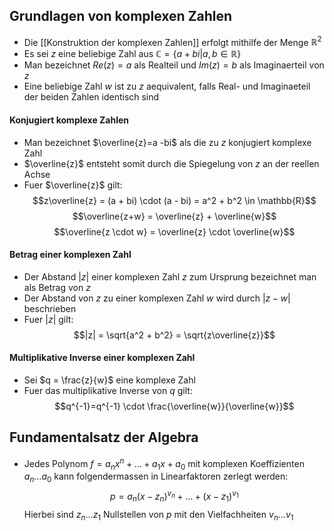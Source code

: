 ## Grundlagen von komplexen Zahlen
- Die [[Konstruktion der komplexen Zahlen]] erfolgt mithilfe der Menge $\mathbb{R}^2$
- Es sei $z$ eine beliebige Zahl aus $\mathbb{C} = \{a + bi | a, b \in \mathbb{R}\}$ 
- Man bezeichnet $Re(z) = a$ als Realteil und $Im(z) = b$ als Imaginaerteil von $z$
- Eine beliebige Zahl $w$ ist zu $z$ aequivalent, falls Real- und Imaginaeteil der beiden Zahlen identisch sind
#### Konjugiert komplexe Zahlen
- Man bezeichnet $\overline{z}=a -bi$ als die zu $z$ konjugiert komplexe Zahl
- $\overline{z}$ entsteht somit durch die Spiegelung von $z$ an der reellen Achse
- Fuer $\overline{z}$ gilt:
$$z\overline{z} = (a + bi) \cdot (a - bi) = a^2 + b^2 \in \mathbb{R}$$
$$\overline{z+w} = \overline{z} + \overline{w}$$
$$\overline{z \cdot w} = \overline{z} \cdot \overline{w}$$
#### Betrag einer komplexen Zahl
- Der Abstand $|z|$ einer komplexen Zahl $z$ zum Ursprung bezeichnet man als Betrag von $z$
- Der Abstand von $z$ zu einer komplexen Zahl $w$ wird durch $|z - w|$ beschrieben 
- Fuer $|z|$ gilt:
$$|z| = \sqrt{a^2 + b^2} = \sqrt{z\overline{z}}$$
#### Multiplikative Inverse einer komplexen Zahl
- Sei $q = \frac{z}{w}$ eine komplexe Zahl
- Fuer das multiplikative Inverse von $q$ gilt:
$$q^{-1}=q^{-1} \cdot \frac{\overline{w}}{\overline{w}}$$
## Fundamentalsatz der Algebra
- Jedes Polynom $f = a_nx^n + ... + a_1x + a_0$ mit komplexen Koeffizienten $a_n ... a_0$ kann folgendermassen in Linearfaktoren zerlegt werden:
$$p = a_n(x - z_n)^{v_n} + ... + (x - z_1)^{v_1}$$
 Hierbei sind $z_n ... z_1$ Nullstellen von $p$ mit den Vielfachheiten $v_n ... v_1$